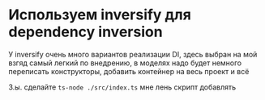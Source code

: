 # Используем inversify для dependency inversion

У inversify очень много вариантов реализации DI, здесь выбран на мой взгяд самый легкий по внедрению, в моделях надо будет немного переписать конструкторы, добавить контейнер на весь проект и всё

З.ы. сделайте `ts-node ./src/index.ts` мне лень скрипт добавлять

